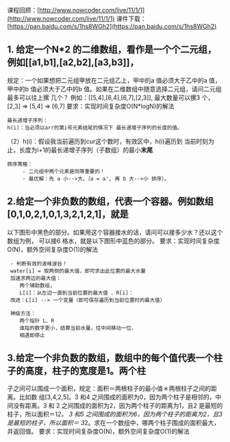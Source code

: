 课程回顾：[http://www.nowcoder.com/live/11/1/1](http://www.nowcoder.com/live/11/1/1)
课件下载：[https://pan.baidu.com/s/1hs8WGh2](https://pan.baidu.com/s/1hs8WGh2)

## 1. 给定一个N*2 的二维数组，看作是一个个二元组，例如[[a1,b1],[a2,b2],[a3,b3]]，
规定：一个如果想把二元组甲放在二元组乙上，甲中的a 值必须大于乙中的a 值，甲中的b
值必须大于乙中的b 值。如果在二维数组中随意选择二元组，请问二元组最多可以往上摞
几个？
例如：[[5,4],[6,4],[6,7],[2,3]], 最大数量可以摞3 个，[2,3] => [5,4] => [6,7]
要求：实现时间复杂度O(N*logN)的解法

    最长递增子序列：
    h(i)：当必须以arr的第i号元素结尾的情况下 最长递增子序列的长度的值。

   （2）h(i)：假设我当前遍历到cur这个数时，有效区中，h(i)遍历到 当前时刻为止，长度为i+1的最长递增子序列（子数组）的最小**末尾**

    排序策略：
         - 二元组中两个元素是同等重要的！
         - 最优解：先 a 小-->大，（a = a', 再 b 大-->小 排序）。



## 2.给定一个非负数的数组，代表一个容器。例如数组[0,1,0,2,1,0,1,3,2,1,2,1]，就是
以下图形中黑色的部分。如果用这个容器接水的话，请问可以接多少水？还以这个数组为例，
可以接6 格水，就是以下图形中蓝色的部分。
要求：实现时间复杂度O(N)，额外空间复杂度O(1)的解法

     - 判断有效的波峰波谷！
     water[i] = 取两侧的最大值，即可求出此位置的最大水量
     加速求两边的最大值：
     	两个辅助数组，
     	L[i]：从左边一直到当前位置的最大值 、R[i]：
     改进：L[i] --> 一个变量（即可保存遍历到当前位置时的最大值）

     神级方法：
        两个指针 L、R
        谁指的数字更小，结算当前水量，往中间移动一位，
        相遇即停止


## 3.给定一个非负数的数组，数组中的每个值代表一个柱子的高度，柱子的宽度是1。两个柱
子之间可以围成一个面积，规定：面积＝两根柱子的最小值＊两根柱子之间的距离。比如数
组[3,4,2,5]。3 和4 之间围成的面积为0，因为两个柱子是相邻的，中间没有距离。3 和
2 之间围成的面积为2，因为两个柱子的距离为1，且2 是最短的柱子，所以面积＝1*2。
3 和5 之间围成的面积为6，因为两个柱子的距离为2，且3 是最短的柱子，所以面积＝
3*2。求在一个数组中，哪两个柱子围成的面积最大，并返回值。
要求：实现时间复杂度O(N)，额外空间复杂度O(1)的解法

